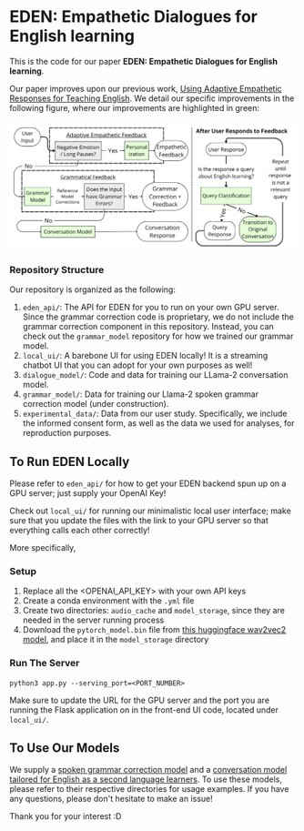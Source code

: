 # EDEN: Empathetic Dialogues for English learning

This is the code for our paper **EDEN: Empathetic Dialogues for English learning**.

Our paper improves upon our previous work, [Using Adaptive Empathetic Responses for Teaching English](https://arxiv.org/abs/2404.13764). We detail our specific improvements in the following figure, where our improvements are highlighted in green:

![Figure illustrating differences](figs/improvements.png)

### Repository Structure
Our repository is organized as the following:

1. `eden_api/`: The API for EDEN for you to run on your own GPU server. Since the grammar correction code is proprietary, we do not include the grammar correction component in this repository. Instead, you can check out the `grammar_model` repository for how we trained our grammar model.
2. `local_ui/`: A barebone UI for using EDEN locally! It is a streaming chatbot UI that you can adopt for your own purposes as well!
3. `dialogue_model/`: Code and data for training our LLama-2 conversation model.
4. `grammar_model/`: Data for training our Llama-2 spoken grammar correction model (under construction).
5. `experimental_data/`: Data from our user study. Specifically, we include the informed consent form, as well as the data we used for analyses, for reproduction purposes.


## To Run EDEN Locally
Please refer to `eden_api/` for how to get your EDEN backend spun up on a GPU server; just supply your OpenAI Key!

Check out `local_ui/` for running our minimalistic local user interface; make sure that you update the files with the link to your GPU server so that everything calls each other correctly!

More specifically,
### Setup
1. Replace all the <OPENAI_API_KEY> with your own API keys
2. Create a conda environment with the `.yml` file
3. Create two directories: `audio_cache` and `model_storage`, since they are needed in the server running process
4. Download the `pytorch_model.bin` file from [this huggingface wav2vec2 model](https://huggingface.co/ehcalabres/wav2vec2-lg-xlsr-en-speech-emotion-recognition/tree/main), and place it in the `model_storage` directory

### Run The Server
```shell
python3 app.py --serving_port=<PORT_NUMBER>
```

Make sure to update the URL for the GPU server and the port you are running the Flask application on in the front-end UI code, located under `local_ui/`.

## To Use Our Models
We supply a [spoken grammar correction model](https://huggingface.co/sylviali/llama-2-gpt4-grammar) and a [conversation model tailored for English as a second language learners](https://huggingface.co/sylviali/conversation_llama_esl). To use these models, please refer to their respective directories for usage examples. If you have any questions, please don't hesitate to make an issue!

Thank you for your interest :D 
